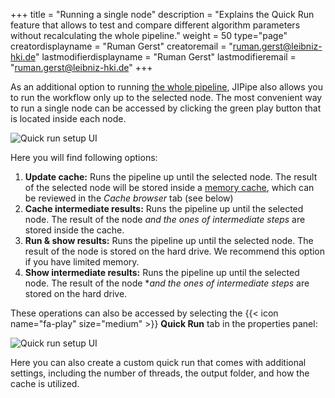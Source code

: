 +++
title = "Running a single node"
description = "Explains the Quick Run feature that allows to test and compare different algorithm parameters without recalculating the whole pipeline."
weight = 50
type="page"
creatordisplayname = "Ruman Gerst"
creatoremail = "ruman.gerst@leibniz-hki.de"
lastmodifierdisplayname = "Ruman Gerst"
lastmodifieremail = "ruman.gerst@leibniz-hki.de"
+++

As an additional option to running [the whole pipeline](/documentation/run-pipelines/run), JIPipe also allows you to run 
the workflow only up to the selected node. The most convenient way to run a single node can be accessed by clicking the 
green play button that is located inside each node.

![Quick run setup UI](/img/documentation/quick-run-context.png)

Here you will find following options:

1. **Update cache:** Runs the pipeline up until the selected node. The result of the selected node will be stored inside a [memory cache](/documentation/run-pipelines/cache), which can be reviewed in the *Cache browser* tab (see below)
2. **Cache intermediate results:** Runs the pipeline up until the selected node. The result of the node *and the ones of intermediate steps* are stored inside the cache.
3. **Run & show results:** Runs the pipeline up until the selected node. The result of the node is stored on the hard drive. We recommend this option if you have limited memory.
4. **Show intermediate results:** Runs the pipeline up until the selected node. The result of the node **and the ones of intermediate steps* are stored on the hard drive.

These operations can also be accessed by selecting the {{< icon name="fa-play" size="medium" >}} **Quick Run** tab in the properties panel:

![Quick run setup UI](/img/documentation/quick-run-setup.png)

Here you can also create a custom quick run that comes with additional settings, including the number of threads, 
the output folder, and how the cache is utilized.
